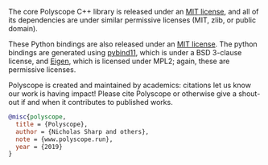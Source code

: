 The core Polyscope C++ library is released under an [MIT license](https://github.com/nmwsharp/polyscope/blob/master/LICENSE), and all of its dependencies are under similar permissive licenses (MIT, zlib, or public domain).

These Python bindings are also released under an [MIT license](https://github.com/nmwsharp/polyscope-py/blob/master/LICENSE). The python bindings are generated using [pybind11](https://github.com/pybind/pybind11), which is under a BSD 3-clause license, and [Eigen](http://eigen.tuxfamily.org/), which is licensed under MPL2; again, these are permissive licenses.

Polyscope is created and maintained by academics: citations let us know our work is having impact! Please cite Polyscope or otherwise give a shout-out if and when it contributes to published works.

```bib
@misc{polyscope,
  title = {Polyscope},
  author = {Nicholas Sharp and others},
  note = {www.polyscope.run},
  year = {2019}
}
```
